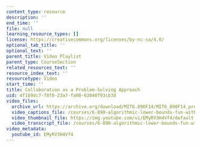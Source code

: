 ```yaml
---
content_type: resource
description: ''
end_time: ''
file: null
learning_resource_types: []
license: https://creativecommons.org/licenses/by-nc-sa/4.0/
optional_tab_title: ''
optional_text: ''
parent_title: Video Playlist
parent_type: CourseSection
related_resources_text: ''
resource_index_text: ''
resourcetype: Video
start_time: ''
title: Collaboration as a Problem-Solving Approach
uid: 4f1b9dc7-f8f0-23a7-fa00-63040f93cb3d
video_files:
  archive_url: https://archive.org/download/MIT6.890F14/MIT6_890F14_problem_solving_300k.mp4
  video_captions_file: /courses/6-890-algorithmic-lower-bounds-fun-with-hardness-proofs-fall-2014/dc9caae257005aa9be53d7ca122892d0_EMyRV3H4Vf4.vtt
  video_thumbnail_file: https://img.youtube.com/vi/EMyRV3H4Vf4/default.jpg
  video_transcript_file: /courses/6-890-algorithmic-lower-bounds-fun-with-hardness-proofs-fall-2014/cfe9b113a50b2dc84fc1b48a70ea4abe_EMyRV3H4Vf4.pdf
video_metadata:
  youtube_id: EMyRV3H4Vf4
---
```


